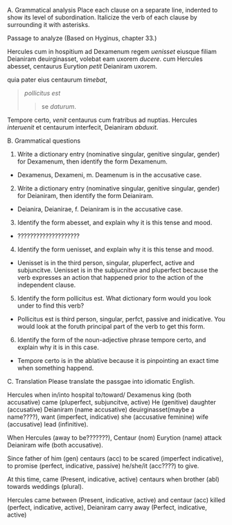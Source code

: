 A. Grammatical analysis
Place each clause on a separate line, indented to show its level of subordination. 
Italicize the verb of each clause by surrounding it with asterisks. 

Passage to analyze
(Based on Hyginus, chapter 33.)

Hercules cum in hospitium ad Dexamenum regem *uenisset* eiusque filiam Deianiram deuirginasset, volebat eam uxorem *ducere*. 
cum Hercules abesset, centaurus Eurytion *petit* Deianiram uxorem. 

quia pater eius centaurum *timebat*, 
>*pollicitus est* 
>>se *daturum*.


Tempore certo, *venit* centaurus cum fratribus ad nuptias.
Hercules *interuenit* et centaurum interfecit, Deianiram *abduxit*.


B. Grammatical questions
1. Write a dictionary entry (nominative singular, genitive singular, gender) for Dexamenum, then identify the form Dexamenum.
  - Dexamenus, Dexameni, m. Deamenum is in the accusative case.
2. Write a dictionary entry (nominative singular, genitive singular, gender) for Deianiram, then identify the form Deianiram.
  - Deianira, Deianirae, f. Deianiram is in the accusative case.
3. Identify the form abesset, and explain why it is this tense and mood.
  - ????????????????????
4. Identify the form uenisset, and explain why it is this tense and mood.
  - Uenisset is in the third person, singular, pluperfect, active and subjuncitve. Uenisset is in the subjucnitve and pluperfect because the verb expresses an action that happened prior to the action of the independent clause. 
5. Identify the form pollicitus est. What dictionary form would you look under to find this verb?
  - Pollicitus est is third person, singular, perfct, passive and inidicative. You would look at the foruth principal part of the verb to get this form.
6. Identify the form of the noun-adjective phrase tempore certo, and explain why it is in this case.
  - Tempore certo is in the ablative because it is pinpointing an exact time when something happend.


C. Translation
Please translate the passgae into idiomatic English.

Hercules when in/into hospital to/toward/ Dexamenus king (both accusative) came (pluperfect, subjuncitve, active) He (genitive) daughter (accusative) Deianiram (name accusative) deuirginasset(maybe a name????), want (imperfect, indicative) she (accusative feminine) wife (accusative) lead (infinitive).

When Hercules (away to be???????), Centaur (nom) Eurytion (name) attack Deianiram wife (both accusative).

Since father of him (gen) centaurs (acc) to be scared (imperfect indicative), to promise (perfect, indicative, passive) he/she/it (acc????) to give.

At this time, came (Present, indicative, active) centaurs when brother (abl) towards weddings (plural).

Hercules came between (Present, indicative, active) and centaur (acc) killed (perfect, indicative, active), Deianiram carry away (Perfect, indicative, active)


